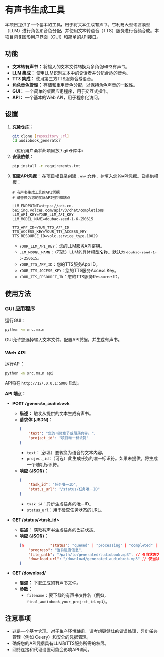 # 有声书生成工具

本项目提供了一个基本的工具，用于将文本生成有声书。它利用大型语言模型（LLM）进行角色和音色分配，并使用文本转语音（TTS）服务进行音频合成。本项目包含图形用户界面（GUI）和简单的API接口。

## 功能

*   **文本转有声书：** 将输入的文本文件转换为多角色MP3有声书。
*   **LLM 集成：** 使用LLM识别文本中的说话者并分配合适的音色。
*   **TTS 集成：** 使用第三方TTS服务合成语音。
*   **角色音色管理：** 存储和重用音色分配，以保持角色声音的一致性。
*   **GUI：** 一个简单的桌面应用程序，用于交互式操作。
*   **API：** 一个基本的Web API，用于程序化访问。

## 设置

1.  **克隆仓库：**
    ```bash
    git clone [repository_url]
    cd audiobook_generator
    ```
    （假设用户会将此项目放入git仓库中）
2.  **安装依赖：**
    ```bash
    pip install -r requirements.txt
    ```
3.  **配置API凭据：**
    在项目根目录创建 `.env` 文件，并填入您的API凭据。已提供模板：
    ```
    # 有声书生成工具的API凭据
    # 请替换为您的实际API密钥和端点

    LLM_ENDPOINT=https://ark.cn-beijing.volces.com/api/v3/chat/completions
    LLM_API_KEY=YOUR_LLM_API_KEY
    LLM_MODEL_NAME=doubao-seed-1-6-250615

    TTS_APP_ID=YOUR_TTS_APP_ID
    TTS_ACCESS_KEY=YOUR_TTS_ACCESS_KEY
    TTS_RESOURCE_ID=volc.service_type.10029
    ```
    *   `YOUR_LLM_API_KEY`：您的LLM服务API密钥。
    *   `LLM_MODEL_NAME`：（可选）LLM的具体模型名称。默认为 `doubao-seed-1-6-250615`。
    *   `YOUR_TTS_APP_ID`：您的TTS服务App ID。
    *   `YOUR_TTS_ACCESS_KEY`：您的TTS服务Access Key。
    *   `YOUR_TTS_RESOURCE_ID`：您的TTS服务Resource ID。

## 使用方法

### GUI 应用程序

运行GUI：
```bash
python -m src.main
```
GUI允许您选择输入文本文件，配置API凭据，并生成有声书。

### Web API

运行API：
```bash
python -m src.main api
```
API将在 `http://127.0.0.1:5000` 启动。

**API 端点：**

*   **POST /generate_audiobook**
    *   **描述：** 触发从提供的文本生成有声书。
    *   **请求体 (JSON)：**
        ```json
        {
            "text": "您的书籍章节或段落内容。",
            "project_id": "项目唯一标识符"
        }
        ```
        *   `text`：（必填）要转换为语音的文本内容。
        *   `project_id`：（可选）此生成任务的唯一标识符。如果未提供，将生成一个随机标识符。
    *   **响应 (JSON)：**
        ```json
        {
            "task_id": "任务唯一ID",
            "status_url": "/status/任务唯一ID"
        }
        ```
        *   `task_id`：异步生成任务的唯一ID。
        *   `status_url`：用于检查任务状态的URL。

*   **GET /status/<task_id>**
    *   **描述：** 获取有声书生成任务的当前状态。
    *   **响应 (JSON)：**
        ```json
        {n            "status": "queued" | "processing" | "completed" | "failed",
            "progress": "当前进度信息",
            "file_path": "/path/to/generated/audiobook.mp3", // 仅当状态为 'completed' 时
            "download_url": "/download/generated_audiobook.mp3" // 仅当状态为 'completed' 时
        }
        ```

*   **GET /download/<filename>**
    *   **描述：** 下载生成的有声书文件。
    *   **参数：**
        *   `filename`：要下载的有声书文件名（例如，`final_audiobook_your_project_id.mp3`）。

## 注意事项

*   这是一个基本实现。对于生产环境使用，请考虑更健壮的错误处理、异步任务管理（例如 Celery）和安全的凭据管理。
*   确保您的API凭据具有LLM和TTS服务所需的权限。
*   网络连接和代理设置可能会影响API访问。
